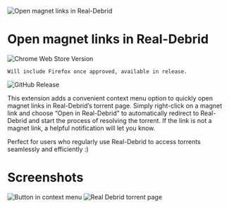![Open magnet links in Real-Debrid](https://github.com/f1shpie/OMLiRD-chrome-extension/blob/chrome-extension/files/icon.svg) 
# Open magnet links in Real-Debrid
![Chrome Web Store Version](https://img.shields.io/chrome-web-store/v/hllbagncpmengihmigbedbjmmjmopcom)
<!-- ![Mozilla Add-on Version](https://img.shields.io/amo/v/omlird) -->
`Will include Firefox once approved, available in release.`

![GitHub Release](https://img.shields.io/github/v/release/f1shpie/OMLiRD-extension)

This extension adds a convenient context menu option to quickly open magnet links in Real-Debrid’s torrent page. Simply right-click on a magnet link and choose “Open in Real-Debrid” to automatically redirect to Real-Debrid and start the process of resolving the torrent. If the link is not a magnet link, a helpful notification will let you know.

Perfect for users who regularly use Real-Debrid to access torrents seamlessly and efficiently :)


# Screenshots
![Button in context menu](https://github.com/f1shpie/OMLiRD-chrome-extension/blob/chrome-extension/files/screenshot1.png?raw=true) ![Real Debrid torrent page](https://github.com/f1shpie/OMLiRD-chrome-extension/blob/chrome-extension/files/screenshot2.jpg?raw=true)
